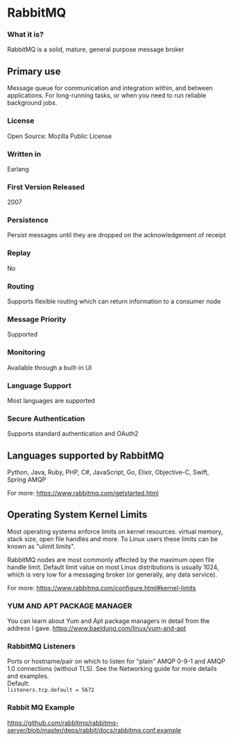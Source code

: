 # RabbitMQ
### What it is? 
RabbitMQ is a solid, mature, general purpose message broker
## Primary use
Message queue for communication and integration within, and between applications. For long-running tasks, or when you need to run reliable background jobs.
### License
Open Source: Mozilla Public License
### Written in 
Earlang
### First Version Released	
2007
### Persistence
Persist messages until they are dropped on the acknowledgement of receipt
### Replay
No
### Routing
Supports flexible routing which can return information to a consumer node
### Message Priority
Supported
### Monitoring
Available through a built-in UI
### Language Support 
Most languages are supported
### Secure Authentication
Supports standard authentication and OAuth2

## Languages supported by RabbitMQ
Python, Java, Ruby, PHP, C#, JavaScript, Go, Elixir, Objective-C, Swift, Spring AMQP 

For more: https://www.rabbitmq.com/getstarted.html

## Operating System Kernel Limits
Most operating systems enforce limits on kernel resources: virtual memory, stack size, open file handles and more. To Linux users these limits can be known as "ulimit limits".

RabbitMQ nodes are most commonly affected by the maximum open file handle limit. Default limit value on most Linux distributions is usually 1024, which is very low for a messaging broker (or generally, any data service).


For more: https://www.rabbitmq.com/configure.html#kernel-limits


### YUM AND APT PACKAGE MANAGER
You can learn about Yum and Apt package managers in detail from the address I gave.
https://www.baeldung.com/linux/yum-and-apt


### RabbitMQ Listeners
Ports or hostname/pair on which to listen for "plain" AMQP 0-9-1 and AMQP 1.0 connections (without TLS). See the Networking guide for more details and examples.
<br>Default:<br>
`listeners.tcp.default = 5672`
<br>
### Rabbit MQ Example
https://github.com/rabbitmq/rabbitmq-server/blob/master/deps/rabbit/docs/rabbitmq.conf.example
  
